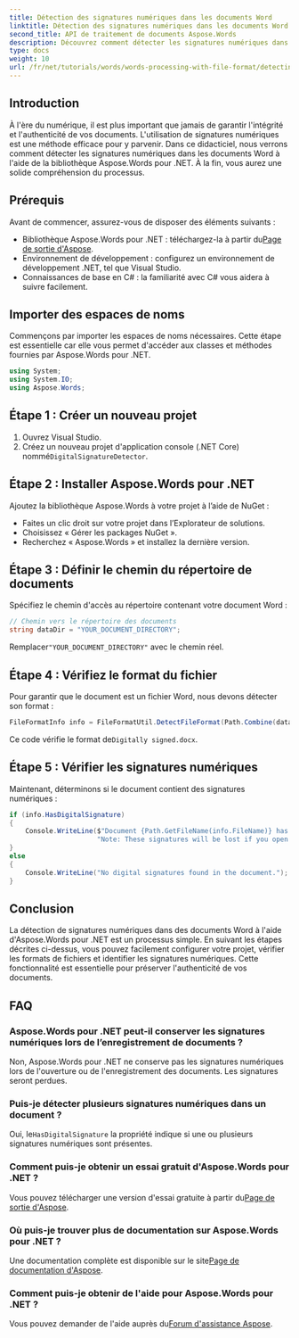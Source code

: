 ```yaml
---
title: Détection des signatures numériques dans les documents Word
linktitle: Détection des signatures numériques dans les documents Word
second_title: API de traitement de documents Aspose.Words
description: Découvrez comment détecter les signatures numériques dans les documents Word à l'aide de la bibliothèque Aspose.Words pour .NET. Ce didacticiel complet couvre tous les aspects, de la configuration du projet à la vérification des signatures numériques.
type: docs
weight: 10
url: /fr/net/tutorials/words/words-processing-with-file-format/detecting-digital-signatures/
---
```

## Introduction

À l'ère du numérique, il est plus important que jamais de garantir l'intégrité et l'authenticité de vos documents. L'utilisation de signatures numériques est une méthode efficace pour y parvenir. Dans ce didacticiel, nous verrons comment détecter les signatures numériques dans les documents Word à l'aide de la bibliothèque Aspose.Words pour .NET. À la fin, vous aurez une solide compréhension du processus.

## Prérequis

Avant de commencer, assurez-vous de disposer des éléments suivants :

-  Bibliothèque Aspose.Words pour .NET : téléchargez-la à partir du[Page de sortie d'Aspose](https://releases.aspose.com/words/net/).
- Environnement de développement : configurez un environnement de développement .NET, tel que Visual Studio.
- Connaissances de base en C# : la familiarité avec C# vous aidera à suivre facilement.

## Importer des espaces de noms

Commençons par importer les espaces de noms nécessaires. Cette étape est essentielle car elle vous permet d'accéder aux classes et méthodes fournies par Aspose.Words pour .NET.

```csharp
using System;
using System.IO;
using Aspose.Words;
```

## Étape 1 : Créer un nouveau projet

1. Ouvrez Visual Studio.
2.  Créez un nouveau projet d'application console (.NET Core) nommé`DigitalSignatureDetector`.

## Étape 2 : Installer Aspose.Words pour .NET

Ajoutez la bibliothèque Aspose.Words à votre projet à l’aide de NuGet :

- Faites un clic droit sur votre projet dans l’Explorateur de solutions.
- Choisissez « Gérer les packages NuGet ».
- Recherchez « Aspose.Words » et installez la dernière version.

## Étape 3 : Définir le chemin du répertoire de documents

Spécifiez le chemin d'accès au répertoire contenant votre document Word :

```csharp
// Chemin vers le répertoire des documents
string dataDir = "YOUR_DOCUMENT_DIRECTORY";
```

 Remplacer`"YOUR_DOCUMENT_DIRECTORY"` avec le chemin réel.

## Étape 4 : Vérifiez le format du fichier

Pour garantir que le document est un fichier Word, nous devons détecter son format :

```csharp
FileFormatInfo info = FileFormatUtil.DetectFileFormat(Path.Combine(dataDir, "Digitally signed.docx"));
```

 Ce code vérifie le format de`Digitally signed.docx`.

## Étape 5 : Vérifier les signatures numériques

Maintenant, déterminons si le document contient des signatures numériques :

```csharp
if (info.HasDigitalSignature)
{
    Console.WriteLine($"Document {Path.GetFileName(info.FileName)} has digital signatures. " +
                      "Note: These signatures will be lost if you open or save this document with Aspose.Words.");
}
else
{
    Console.WriteLine("No digital signatures found in the document.");
}
```

## Conclusion

La détection de signatures numériques dans des documents Word à l'aide d'Aspose.Words pour .NET est un processus simple. En suivant les étapes décrites ci-dessus, vous pouvez facilement configurer votre projet, vérifier les formats de fichiers et identifier les signatures numériques. Cette fonctionnalité est essentielle pour préserver l'authenticité de vos documents.

## FAQ

### Aspose.Words pour .NET peut-il conserver les signatures numériques lors de l’enregistrement de documents ?

Non, Aspose.Words pour .NET ne conserve pas les signatures numériques lors de l'ouverture ou de l'enregistrement des documents. Les signatures seront perdues.

### Puis-je détecter plusieurs signatures numériques dans un document ?

 Oui, le`HasDigitalSignature` la propriété indique si une ou plusieurs signatures numériques sont présentes.

### Comment puis-je obtenir un essai gratuit d'Aspose.Words pour .NET ?

 Vous pouvez télécharger une version d'essai gratuite à partir du[Page de sortie d'Aspose](https://releases.aspose.com/).

### Où puis-je trouver plus de documentation sur Aspose.Words pour .NET ?

 Une documentation complète est disponible sur le site[Page de documentation d'Aspose](https://reference.aspose.com/words/net/).

### Comment puis-je obtenir de l'aide pour Aspose.Words pour .NET ?

 Vous pouvez demander de l'aide auprès du[Forum d'assistance Aspose](https://forum.aspose.com/c/words/8).